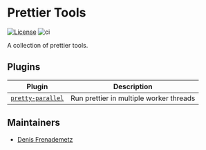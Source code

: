 # Prettier Tools

[![License](https://img.shields.io/github/license/skrtheboss/prettier-tools)](https://github.com/skrtheboss/prettier-tools/blob/main/LICENSE)
![ci](https://github.com/skrtheboss/prettier-tools/actions/workflows/ci.yml/badge.svg)

A collection of prettier tools.

## Plugins

| Plugin                                                  | Description                             |
| ------------------------------------------------------- | --------------------------------------- |
| [`pretty-parallel`](packages/pretty-parallel/README.md) | Run prettier in multiple worker threads |

## Maintainers

-   [Denis Frenademetz](https://github.com/skrtheboss)
